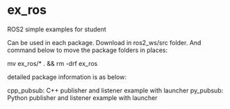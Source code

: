 # ex_ros
ROS2 simple examples for student

Can be used in each package.
Download in ros2_ws/src folder. And command below to move the package folders in places:

mv ex_ros/* . && rm -drf ex_ros

detailed package information is as below:

cpp_pubsub: C++ publisher and listener example with launcher
py_pubsub: Python publisher and listener example with launcher
